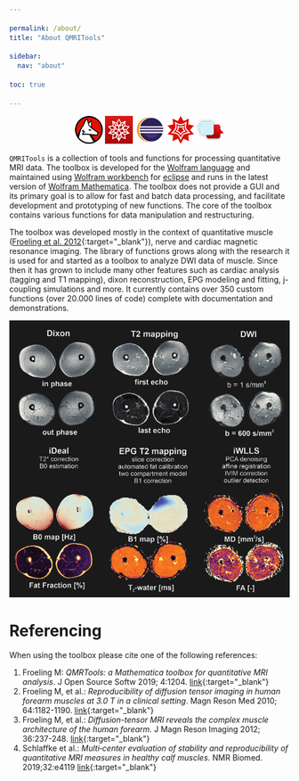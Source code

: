 ```yaml
---

permalink: /about/
title: "About QMRITools"

sidebar:
  nav: "about"

toc: true
  
---
```

<p align="center">

<a href="https://www.wolfram.com/language/" target="_blank" style="text-decoration: none">
<img alt="wolfram language" title="wolfram language" src="../assets/images/wolfram_language.png">
</a>
<a href="https://www.wolfram.com/workbench/" target="_blank" style="text-decoration: none">
<img alt="wolfram workbench" title="wolfram workbench" src="../assets/images/wolfram_workbench.jpg">
</a>
<a href="https://www.eclipse.org/" target="_blank" style="text-decoration: none">
<img alt="eclipse" title="eclipse" src="../assets/images/eclipse.png">
</a>
<a href="http://www.wolfram.com/mathematica/" target="_blank" style="text-decoration: none">
<img alt="Wolfram Mathematica" title="Wolfram Mathematica" src="../assets/images/wolfram_mathematica.png">
</a>
<a href="https://community.wolfram.com/groups/-/m/t/1661539" target="_blank" style="text-decoration: none">
<img alt="Wolfram Community" title="Wolfram Community" src="../assets/images/community.png">
</a>

</p>

`QMRITools` is a collection of tools and functions for processing
quantitative MRI data. The toolbox is developed for the [Wolfram
language](https://www.wolfram.com/language/) and maintained using
[Wolfram workbench](https://www.wolfram.com/workbench/) for
[eclipse](https://www.eclipse.org/) and runs in the latest version of
[Wolfram Mathematica](http://www.wolfram.com/mathematica/). The toolbox does not provide a GUI and its
primary goal is to allow for fast and batch data processing, and
facilitate development and prototyping of new functions. The core of the
toolbox contains various functions for data manipulation and
restructuring.

The toolbox was developed mostly in the context of quantitative muscle
([Froeling et al. 2012](https://onlinelibrary.wiley.com/doi/10.1002/jmri.23608){:target="_blank"}), nerve and cardiac magnetic resonance imaging. The library of functions grows along with the research it is
used for and started as a toolbox to analyze DWI data of muscle. Since
then it has grown to include many other features such as cardiac
analysis (tagging and T1 mapping), dixon reconstruction, EPG modeling
and fitting, j-coupling simulations and more. It currently contains over
350 custom functions (over 20.000 lines of code) complete with
documentation and demonstrations.


![Quantitative muscle MRI processing](../assets/images/processing.png)


# Referencing

When using the toolbox please cite one of the following references:

1.  Froeling M: *QMRTools: a Mathematica toolbox for quantitative MRI
    analysis*. J Open Source Softw 2019; 4:1204.
    [link](https://joss.theoj.org/papers/ef8bfb6c31499845d353b6a5af0d6300){:target="_blank"}
2.  Froeling M, et al.: *Reproducibility of diffusion tensor imaging in
    human forearm muscles at 3.0 T in a clinical setting*. Magn Reson Med
    2010; 64:1182-1190.
    [link](https://onlinelibrary.wiley.com/doi/full/10.1002/mrm.22477){:target="_blank"}
3.  Froeling M, et al.: *Diffusion-tensor MRI reveals the complex muscle
    architecture of the human forearm*. J Magn Reson Imaging 2012;
    36:237-248.
    [link](https://onlinelibrary.wiley.com/doi/10.1002/jmri.23608){:target="_blank"}
4.  Schlaffke et al.: *Multi‐center evaluation of stability and reproducibility of 
	quantitative MRI measures in healthy calf muscles*. NMR Biomed. 2019;32:e4119
	[link](https://onlinelibrary.wiley.com/doi/full/10.1002/nbm.4119){:target="_blank"}

